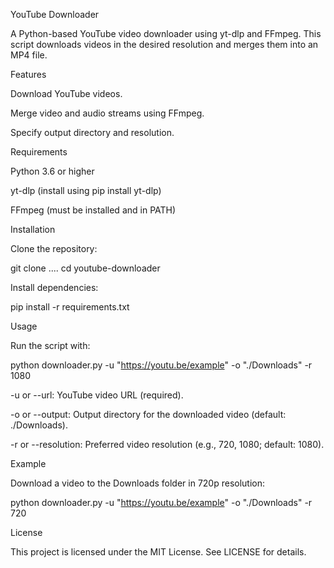 YouTube Downloader

A Python-based YouTube video downloader using yt-dlp and FFmpeg. This script downloads videos in the desired resolution and merges them into an MP4 file.

Features

Download YouTube videos.

Merge video and audio streams using FFmpeg.

Specify output directory and resolution.

Requirements

Python 3.6 or higher

yt-dlp (install using pip install yt-dlp)

FFmpeg (must be installed and in PATH)

Installation

Clone the repository:

git clone ....
cd youtube-downloader

Install dependencies:

pip install -r requirements.txt

Usage

Run the script with:

python downloader.py -u "https://youtu.be/example" -o "./Downloads" -r 1080

-u or --url: YouTube video URL (required).

-o or --output: Output directory for the downloaded video (default: ./Downloads).

-r or --resolution: Preferred video resolution (e.g., 720, 1080; default: 1080).

Example

Download a video to the Downloads folder in 720p resolution:

python downloader.py -u "https://youtu.be/example" -o "./Downloads" -r 720

License

This project is licensed under the MIT License. See LICENSE for details.
